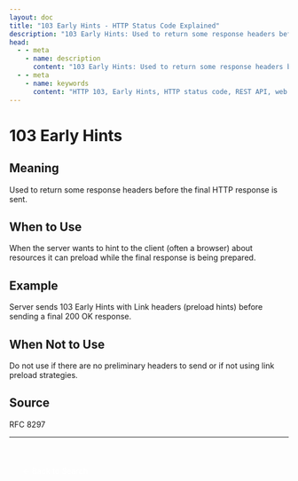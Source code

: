 ```yaml
---
layout: doc
title: "103 Early Hints - HTTP Status Code Explained"
description: "103 Early Hints: Used to return some response headers before the final HTTP response is sent."
head:
  - - meta
    - name: description
      content: "103 Early Hints: Used to return some response headers before the final HTTP response is sent."
  - - meta
    - name: keywords
      content: "HTTP 103, Early Hints, HTTP status code, REST API, web development"
---
```


# 103 Early Hints

## Meaning

Used to return some response headers before the final HTTP response is sent.

## When to Use

When the server wants to hint to the client (often a browser) about resources it can preload while the final response is being prepared.

## Example

Server sends 103 Early Hints with Link headers (preload hints) before sending a final 200 OK response.

## When Not to Use

Do not use if there are no preliminary headers to send or if not using link preload strategies.

## Source

RFC 8297

---

<div style="margin-top: 40px;">
  <a href="/http-codes/" style="display: inline-block; padding: 12px 24px; background: hsl(var(--primary)); color: white; text-decoration: none; border-radius: var(--radius); font-weight: 500; transition: all 0.2s ease;">← Back to Search</a>
</div>
